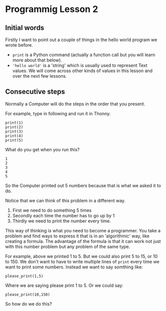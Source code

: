# Programmig Lesson 2

## Initial words

Firstly I want to point out a couple of things in the hello world program we wrote before.

* `print` is a Python command (actually a function call but you will learn more about that below).
* `'hello world'` is a 'string' which is usually used to represent Text values. We will come across other kinds of values in this lesson and over the next few lessons.

## Consecutive steps

Normally a Computer will do the steps in the order that you present.

For example, type in following and run it in Thonny.

```
print(1)
print(2)
print(3)
print(4)
print(5)
```

What do you get when you run this?

```
1
2
3
4
5
```

So the Computer printed out 5 numbers because that is what we asked it to do.

Notice that we can think of this problem in a different way.

1. First we need to do something 5 times
2. Secondly each time the number has to go up by 1
3. Thirdly we need to print the number every time.

This way of thinking is what you need to become a programmer. You take a problem and find ways to express it that is in an 'algorithmic' way, like creating a formula. The advantage of the formula is that it can work not just with this number problem but any problem of the same type.

For example, above we printed 1 to 5. But we could also print 5 to 15, or 10 to 150. We don't want to have to write multiple lines of `print` every time we want to print some numbers. Instead we want to say somthing like:

```
please_print(1,5)
```

Where we are saying please print 1 to 5.
Or we could say:

```
please_print(10,150)
```

So how do we do this?

